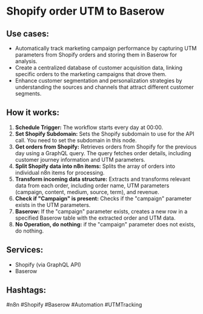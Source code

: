 # Shopify order UTM to Baserow

## Use cases:

- Automatically track marketing campaign performance by capturing UTM parameters from Shopify orders and storing them in Baserow for analysis.
- Create a centralized database of customer acquisition data, linking specific orders to the marketing campaigns that drove them.
- Enhance customer segmentation and personalization strategies by understanding the sources and channels that attract different customer segments.

## How it works:

1.  **Schedule Trigger:** The workflow starts every day at 00:00.
2.  **Set Shopify Subdomain:**  Sets the Shopify subdomain to use for the API call. You need to set the subdomain in this node.
3.  **Get orders from Shopify:** Retrieves orders from Shopify for the previous day using a GraphQL query. The query fetches order details, including customer journey information and UTM parameters.
4.  **Split Shopify data into n8n items:** Splits the array of orders into individual n8n items for processing.
5.  **Transform incoming data structure:** Extracts and transforms relevant data from each order, including order name, UTM parameters (campaign, content, medium, source, term), and revenue.
6.  **Check if "Campaign" is present:** Checks if the "campaign" parameter exists in the UTM parameters.
7.  **Baserow:** If the "campaign" parameter exists, creates a new row in a specified Baserow table with the extracted order and UTM data.
8.  **No Operation, do nothing:** if the "campaign" parameter does not exists, do nothing.

## Services:

-   Shopify (via GraphQL API)
-   Baserow

## Hashtags:

#n8n #Shopify #Baserow #Automation #UTMTracking
